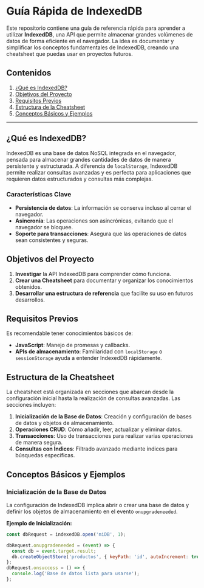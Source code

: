 # Guía Rápida de IndexedDB

Este repositorio contiene una guía de referencia rápida para aprender a utilizar **IndexedDB**, una API que permite almacenar grandes volúmenes de datos de forma eficiente en el navegador. La idea es documentar y simplificar los conceptos fundamentales de IndexedDB, creando una cheatsheet que puedas usar en proyectos futuros.

## Contenidos

1. [¿Qué es IndexedDB?](#qué-es-indexeddb)
2. [Objetivos del Proyecto](#objetivos-del-proyecto)
3. [Requisitos Previos](#requisitos-previos)
4. [Estructura de la Cheatsheet](#estructura-de-la-cheatsheet)
5. [Conceptos Básicos y Ejemplos](#conceptos-básicos-y-ejemplos)
---

## ¿Qué es IndexedDB?

IndexedDB es una base de datos NoSQL integrada en el navegador, pensada para almacenar grandes cantidades de datos de manera persistente y estructurada. A diferencia de `localStorage`, IndexedDB permite realizar consultas avanzadas y es perfecta para aplicaciones que requieren datos estructurados y consultas más complejas.

### Características Clave

- **Persistencia de datos**: La información se conserva incluso al cerrar el navegador.
- **Asincronía**: Las operaciones son asincrónicas, evitando que el navegador se bloquee.
- **Soporte para transacciones**: Asegura que las operaciones de datos sean consistentes y seguras.

## Objetivos del Proyecto

1. **Investigar** la API IndexedDB para comprender cómo funciona.
2. **Crear una Cheatsheet** para documentar y organizar los conocimientos obtenidos.
3. **Desarrollar una estructura de referencia** que facilite su uso en futuros desarrollos.

## Requisitos Previos

Es recomendable tener conocimientos básicos de:

- **JavaScript**: Manejo de promesas y callbacks.
- **APIs de almacenamiento**: Familiaridad con `localStorage` o `sessionStorage` ayuda a entender IndexedDB rápidamente.

## Estructura de la Cheatsheet

La cheatsheet está organizada en secciones que abarcan desde la configuración inicial hasta la realización de consultas avanzadas. Las secciones incluyen:

1. **Inicialización de la Base de Datos**: Creación y configuración de bases de datos y objetos de almacenamiento.
2. **Operaciones CRUD**: Cómo añadir, leer, actualizar y eliminar datos.
3. **Transacciones**: Uso de transacciones para realizar varias operaciones de manera segura.
4. **Consultas con Índices**: Filtrado avanzado mediante índices para búsquedas específicas.

## Conceptos Básicos y Ejemplos

### Inicialización de la Base de Datos

La configuración de IndexedDB implica abrir o crear una base de datos y definir los objetos de almacenamiento en el evento `onupgradeneeded`.

**Ejemplo de Inicialización:**
```javascript
const dbRequest = indexedDB.open('miDB', 1);

dbRequest.onupgradeneeded = (event) => {
  const db = event.target.result;
  db.createObjectStore('productos', { keyPath: 'id', autoIncrement: true });
};
dbRequest.onsuccess = () => {
  console.log('Base de datos lista para usarse');
};

